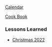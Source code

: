 [Calendar]()   

[Cook Book](https://github.com/vmsmith/CookBook/blob/master/README.md)  

### Lessons Learned   

* [Christmas 2022](https://github.com/vmsmith/CookBook/blob/master/lessons_learned_christmas_2022.md)   
